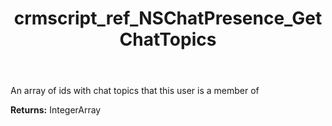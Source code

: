﻿---
title: crmscript_ref_NSChatPresence_GetChatTopics
description: IntegerArray NSChatPresence.GetChatTopics()
intellisense: NSChatPresence.GetChatTopics
keywords: NSChatPresence, GetChatTopics
so.topic: reference
---

An array of ids with chat topics that this user is a member of

**Returns:** IntegerArray


